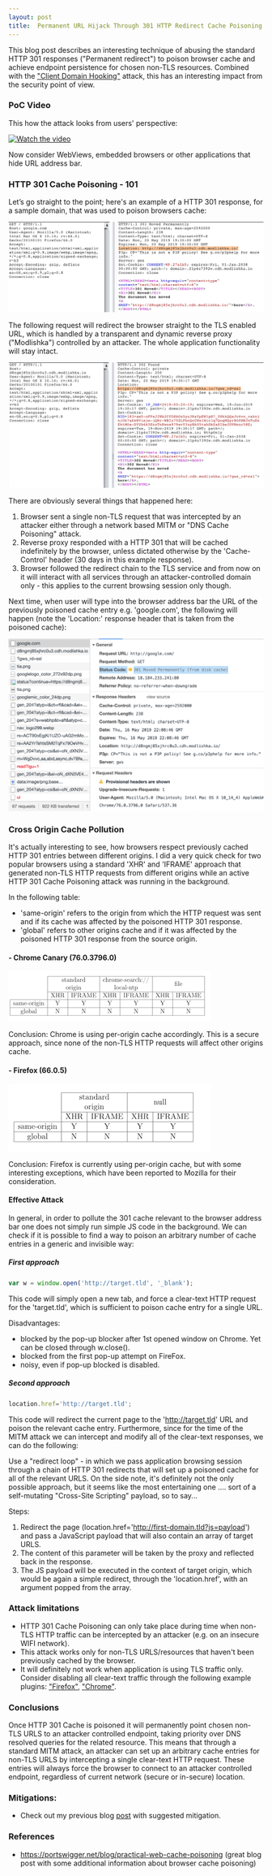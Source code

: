 ```yaml
---
layout: post
title:  Permanent URL Hijack Through 301 HTTP Redirect Cache Poisoning 
---
```


This blog post describes an interesting technique of abusing the standard HTTP 301 responses ("Permanent redirect") to poison browser cache and achieve endpoint persistence for chosen non-TLS resources.
Combined with the ["Client Domain Hooking"](https://blog.duszynski.eu/hijacking-browser-tls-traffic-through-client-domain-hooking/) attack, this has an interesting impact from the security point of view.


### PoC Video

This how the attack looks from users' perspective: 

[![Watch the video](https://i.vimeocdn.com/video/784953706.jpg)](https://vimeo.com/337756409?autoplay=1&quality=1080p)

Now consider WebViews, embedded browsers or other applications that hide URL address bar.

### HTTP 301 Cache Poisoning - 101

Let’s go straight to the point; here's an example of a HTTP 301 response, for a sample domain, that was used to poison browsers cache:

![Cached poisoned for a single URL](https://raw.githubusercontent.com/drk1wi/assets/master/cache_poisoned1.png)

The following request will redirect the browser straight to the TLS enabled URL, which is handled by a transparent and dynamic reverse proxy ("Modlishka") controlled by an attacker. The whole application functionality will stay intact.

![Redirect to an HTTPS service](https://raw.githubusercontent.com/drk1wi/assets/master/cache_poisoned2.png)

There are obviously several things that happened here:
1. Browser sent a single non-TLS request that was intercepted by an attacker either through a network based MITM or "DNS Cache Poisoning" attack.
2. Reverse proxy responded with a HTTP 301 that will be cached indefinitely by the browser, unless dictated otherwise by the 'Cache-Control' header (30 days in this example response).
3. Browser followed the redirect chain to the TLS service and from now on it will interact with all services through an attacker-controlled domain only - this applies to the current browsing session only though.

Next time, when user will type into the browser address bar the URL of the previously poisoned cache entry e.g. 'google.com', the following will happen (note the 'Location:' response header that is taken from the poisoned cache):

![Domain Hijack](https://raw.githubusercontent.com/drk1wi/assets/master/cache_poisoned.png)


### Cross Origin Cache Pollution

It's actually interesting to see, how browsers respect previously cached HTTP 301 entries between different origins. 
I did a very quick check for two popular browsers using a standard 'XHR' and 'IFRAME' approach that generated non-TLS HTTP requests from different origins while an active HTTP 301 Cache Poisoning attack was running in the background.

In the following table:
 - 'same-origin' refers to the origin from which the HTTP request was sent and if its cache was affected by the poisoned HTTP 301 response.
 - 'global' refers to other origins cache and if it was affected by the poisoned HTTP 301 response from the source origin.
 
#### - Chrome Canary (76.0.3796.0)

![Chrome table](https://raw.githubusercontent.com/drk1wi/assets/master/chrome_table.png)

Conclusion: Chrome is using per-origin cache accordingly. This is a secure approach, since none of the non-TLS HTTP requests will affect other origins cache.

#### -  Firefox (66.0.5)

![Firefox table](https://raw.githubusercontent.com/drk1wi/assets/master/firefox_table.png)

Conclusion: Firefox is currently using per-origin cache, but with some interesting exceptions, which have been reported to Mozilla for their consideration.


#### Effective Attack

In general, in order to pollute the 301 cache relevant to the browser address bar one does not simply run simple JS code in the background.
We can check if it is possible to find a way to poison an arbitrary number of cache entries in a generic and invisible way:

##### First approach

```javascript
var w = window.open('http://target.tld', '_blank');
```
This code will simply open a new tab, and force a clear-text HTTP request for the 'target.tld', which is sufficient to poison cache entry for a single URL.

Disadvantages:
- blocked by the pop-up blocker after 1st opened window on Chrome. Yet can be closed through w.close().
- blocked from the first pop-up attempt on FireFox.
- noisy, even if pop-up blocked is disabled.

##### Second approach

```javascript
location.href='http://target.tld';
```
This code will redirect the current page to the 'http://target.tld' URL and poison the relevant cache entry. 
Furthermore, since for the time of the MITM attack we can intercept and modify all of the clear-text responses, we can do the following:

Use a "redirect loop" - in which we pass application browsing session through a chain of HTTP 301 redirects that will set up a poisoned cache for all of the relevant URLS. 
On the side note, it's definitely not the only possible approach, but it seems like the most entertaining one .... sort of a self-mutating "Cross-Site Scripting" payload, so to say...

Steps:

1. Redirect the page (location.href='http://first-domain.tld?js=payload') and pass a JavaScript payload that will also contain an array of target URLS. 
2. The content of this parameter will be taken by the proxy and reflected back in the response. 
3. The JS payload will be executed in the context of target origin, which would be again a simple redirect, through the 'location.href', with an argument popped from the array.


### Attack limitations

- HTTP 301 Cache Poisoning can only take place during time when non-TLS HTTP traffic can be intercepted by an attacker (e.g. on an insecure WIFI network).
- This attack works only for non-TLS URLS/resources that haven't been previously cached by the browser.
- It will definitely not work when application is using TLS traffic only. Consider disabling all clear-text traffic through the following example plugins: ["Firefox"](https://addons.mozilla.org/en-US/firefox/addon/force-https/), ["Chrome"](https://chrome.google.com/webstore/detail/dpipdndjcofdfhknlfloeokjiooiojoo/).

### Conclusions

Once HTTP 301 Cache is poisoned it will permanently point chosen non-TLS URLS to an attacker controlled endpoint, taking priority over DNS resolved queries for the related resource.
This means that through a standard MITM attack, an attacker can set up an arbitrary cache entries for non-TLS URLS by intercepting a single clear-text HTTP request.
These entries will always force the browser to connect to an attacker controlled endpoint, regardless of current network (secure or in-secure) location.

### Mitigations:
- Check out my previous blog [post](https://blog.duszynski.eu/hijacking-browser-tls-traffic-through-client-domain-hooking/) with suggested mitigation.


### References
- https://portswigger.net/blog/practical-web-cache-poisoning (great blog post with some additional information about browser cache poisoning)


